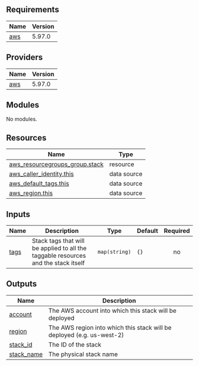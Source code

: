 <!-- BEGIN_TF_DOCS -->
## Requirements

| Name | Version |
|------|---------|
| <a name="requirement_aws"></a> [aws](#requirement\_aws) | 5.97.0 |

## Providers

| Name | Version |
|------|---------|
| <a name="provider_aws"></a> [aws](#provider\_aws) | 5.97.0 |

## Modules

No modules.

## Resources

| Name | Type |
|------|------|
| [aws_resourcegroups_group.stack](https://registry.terraform.io/providers/hashicorp/aws/5.97.0/docs/resources/resourcegroups_group) | resource |
| [aws_caller_identity.this](https://registry.terraform.io/providers/hashicorp/aws/5.97.0/docs/data-sources/caller_identity) | data source |
| [aws_default_tags.this](https://registry.terraform.io/providers/hashicorp/aws/5.97.0/docs/data-sources/default_tags) | data source |
| [aws_region.this](https://registry.terraform.io/providers/hashicorp/aws/5.97.0/docs/data-sources/region) | data source |

## Inputs

| Name | Description | Type | Default | Required |
|------|-------------|------|---------|:--------:|
| <a name="input_tags"></a> [tags](#input\_tags) | Stack tags that will be applied to all the taggable resources and the stack itself | `map(string)` | `{}` | no |

## Outputs

| Name | Description |
|------|-------------|
| <a name="output_account"></a> [account](#output\_account) | The AWS account into which this stack will be deployed |
| <a name="output_region"></a> [region](#output\_region) | The AWS region into which this stack will be deployed (e.g. us-west-2) |
| <a name="output_stack_id"></a> [stack\_id](#output\_stack\_id) | The ID of the stack |
| <a name="output_stack_name"></a> [stack\_name](#output\_stack\_name) | The physical stack name |
<!-- END_TF_DOCS -->